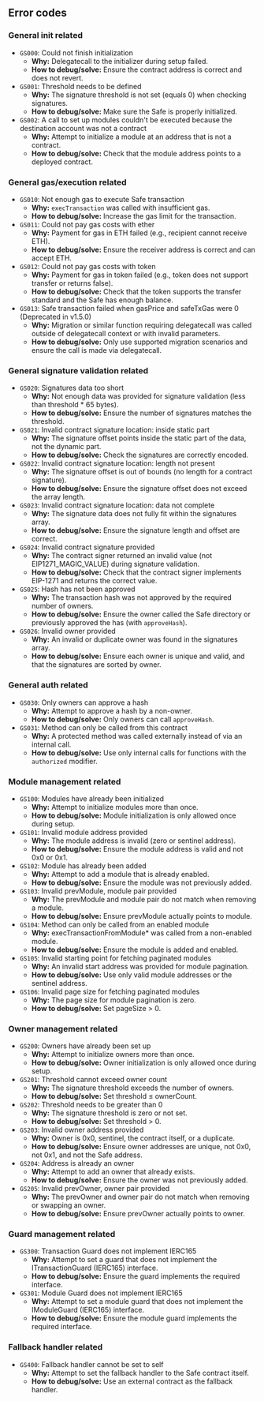 ## Error codes

### General init related
- `GS000`: Could not finish initialization
  - **Why:** Delegatecall to the initializer during setup failed.
  - **How to debug/solve:** Ensure the contract address is correct and does not revert.
- `GS001`: Threshold needs to be defined
  - **Why:** The signature threshold is not set (equals 0) when checking signatures.
  - **How to debug/solve:** Make sure the Safe is properly initialized.
- `GS002`: A call to set up modules couldn't be executed because the destination account was not a contract
  - **Why:** Attempt to initialize a module at an address that is not a contract.
  - **How to debug/solve:** Check that the module address points to a deployed contract.

### General gas/execution related
- `GS010`: Not enough gas to execute Safe transaction
  - **Why:** `execTransaction` was called with insufficient gas.
  - **How to debug/solve:** Increase the gas limit for the transaction.
- `GS011`: Could not pay gas costs with ether
  - **Why:** Payment for gas in ETH failed (e.g., recipient cannot receive ETH).
  - **How to debug/solve:** Ensure the receiver address is correct and can accept ETH.
- `GS012`: Could not pay gas costs with token
  - **Why:** Payment for gas in token failed (e.g., token does not support transfer or returns false).
  - **How to debug/solve:** Check that the token supports the transfer standard and the Safe has enough balance.
- `GS013`: Safe transaction failed when gasPrice and safeTxGas were 0 (Deprecated in v1.5.0)
  - **Why:** Migration or similar function requiring delegatecall was called outside of delegatecall context or with invalid parameters.
  - **How to debug/solve:** Only use supported migration scenarios and ensure the call is made via delegatecall.

### General signature validation related
- `GS020`: Signatures data too short
  - **Why:** Not enough data was provided for signature validation (less than threshold * 65 bytes).
  - **How to debug/solve:** Ensure the number of signatures matches the threshold.
- `GS021`: Invalid contract signature location: inside static part
  - **Why:** The signature offset points inside the static part of the data, not the dynamic part.
  - **How to debug/solve:** Check the signatures are correctly encoded.
- `GS022`: Invalid contract signature location: length not present
  - **Why:** The signature offset is out of bounds (no length for a contract signature).
  - **How to debug/solve:** Ensure the signature offset does not exceed the array length.
- `GS023`: Invalid contract signature location: data not complete
  - **Why:** The signature data does not fully fit within the signatures array.
  - **How to debug/solve:** Ensure the signature length and offset are correct.
- `GS024`: Invalid contract signature provided
  - **Why:** The contract signer returned an invalid value (not EIP1271_MAGIC_VALUE) during signature validation.
  - **How to debug/solve:** Check that the contract signer implements EIP-1271 and returns the correct value.
- `GS025`: Hash has not been approved
  - **Why:** The transaction hash was not approved by the required number of owners.
  - **How to debug/solve:** Ensure the owner called the Safe directory or previously approved the has (with `approveHash`).
- `GS026`: Invalid owner provided
  - **Why:** An invalid or duplicate owner was found in the signatures array.
  - **How to debug/solve:** Ensure each owner is unique and valid, and that the signatures are sorted by owner.

### General auth related
- `GS030`: Only owners can approve a hash
  - **Why:** Attempt to approve a hash by a non-owner.
  - **How to debug/solve:** Only owners can call `approveHash`.
- `GS031`: Method can only be called from this contract
  - **Why:** A protected method was called externally instead of via an internal call.
  - **How to debug/solve:** Use only internal calls for functions with the `authorized` modifier.

### Module management related
- `GS100`: Modules have already been initialized
  - **Why:** Attempt to initialize modules more than once.
  - **How to debug/solve:** Module initialization is only allowed once during setup.
- `GS101`: Invalid module address provided
  - **Why:** The module address is invalid (zero or sentinel address).
  - **How to debug/solve:** Ensure the module address is valid and not 0x0 or 0x1.
- `GS102`: Module has already been added
  - **Why:** Attempt to add a module that is already enabled.
  - **How to debug/solve:** Ensure the module was not previously added.
- `GS103`: Invalid prevModule, module pair provided
  - **Why:** The prevModule and module pair do not match when removing a module.
  - **How to debug/solve:** Ensure prevModule actually points to module.
- `GS104`: Method can only be called from an enabled module
  - **Why:** execTransactionFromModule* was called from a non-enabled module.
  - **How to debug/solve:** Ensure the module is added and enabled.
- `GS105`: Invalid starting point for fetching paginated modules
  - **Why:** An invalid start address was provided for module pagination.
  - **How to debug/solve:** Use only valid module addresses or the sentinel address.
- `GS106`: Invalid page size for fetching paginated modules
  - **Why:** The page size for module pagination is zero.
  - **How to debug/solve:** Set pageSize > 0.

### Owner management related
- `GS200`: Owners have already been set up
  - **Why:** Attempt to initialize owners more than once.
  - **How to debug/solve:** Owner initialization is only allowed once during setup.
- `GS201`: Threshold cannot exceed owner count
  - **Why:** The signature threshold exceeds the number of owners.
  - **How to debug/solve:** Set threshold ≤ ownerCount.
- `GS202`: Threshold needs to be greater than 0
  - **Why:** The signature threshold is zero or not set.
  - **How to debug/solve:** Set threshold > 0.
- `GS203`: Invalid owner address provided
  - **Why:** Owner is 0x0, sentinel, the contract itself, or a duplicate.
  - **How to debug/solve:** Ensure owner addresses are unique, not 0x0, not 0x1, and not the Safe address.
- `GS204`: Address is already an owner
  - **Why:** Attempt to add an owner that already exists.
  - **How to debug/solve:** Ensure the owner was not previously added.
- `GS205`: Invalid prevOwner, owner pair provided
  - **Why:** The prevOwner and owner pair do not match when removing or swapping an owner.
  - **How to debug/solve:** Ensure prevOwner actually points to owner.

### Guard management related
- `GS300`: Transaction Guard does not implement IERC165
  - **Why:** Attempt to set a guard that does not implement the ITransactionGuard (IERC165) interface.
  - **How to debug/solve:** Ensure the guard implements the required interface.
- `GS301`: Module Guard does not implement IERC165
  - **Why:** Attempt to set a module guard that does not implement the IModuleGuard (IERC165) interface.
  - **How to debug/solve:** Ensure the module guard implements the required interface.

### Fallback handler related
- `GS400`: Fallback handler cannot be set to self
  - **Why:** Attempt to set the fallback handler to the Safe contract itself.
  - **How to debug/solve:** Use an external contract as the fallback handler.